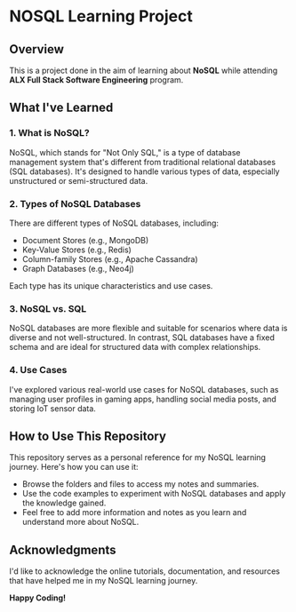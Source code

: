 # NOSQL Learning Project

## Overview

This is a project done in the aim of learning about **NoSQL** while attending **ALX Full Stack Software Engineering** program.

## What I've Learned

### 1. What is NoSQL?

NoSQL, which stands for "Not Only SQL," is a type of database management system that's different from traditional relational databases (SQL databases). It's designed to handle various types of data, especially unstructured or semi-structured data.

### 2. Types of NoSQL Databases

There are different types of NoSQL databases, including:
- Document Stores (e.g., MongoDB)
- Key-Value Stores (e.g., Redis)
- Column-family Stores (e.g., Apache Cassandra)
- Graph Databases (e.g., Neo4j)

Each type has its unique characteristics and use cases.

### 3. NoSQL vs. SQL

NoSQL databases are more flexible and suitable for scenarios where data is diverse and not well-structured. In contrast, SQL databases have a fixed schema and are ideal for structured data with complex relationships.

### 4. Use Cases

I've explored various real-world use cases for NoSQL databases, such as managing user profiles in gaming apps, handling social media posts, and storing IoT sensor data.

## How to Use This Repository

This repository serves as a personal reference for my NoSQL learning journey. Here's how you can use it:

- Browse the folders and files to access my notes and summaries.
- Use the code examples to experiment with NoSQL databases and apply the knowledge gained.
- Feel free to add more information and notes as you learn and understand more about NoSQL.

## Acknowledgments

I'd like to acknowledge the online tutorials, documentation, and resources that have helped me in my NoSQL learning journey.

**Happy Coding!**

